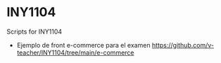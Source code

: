 # INY1104

Scripts for INY1104

- Ejemplo de front e-commerce para el examen https://github.com/v-teacher/INY1104/tree/main/e-commerce
